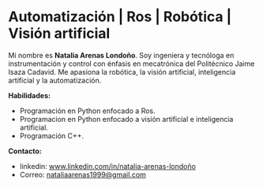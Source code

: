# Automatización | Ros | Robótica | Visión artificial 

Mi nombre es **Natalia Arenas Londoño**. Soy ingeniera y tecnóloga en instrumentación y control  con énfasis en mecatrónica del Politécnico Jaime Isaza Cadavid. Me apasiona la robótica, la visión artificial, inteligencia artificial y la automatización.

**Habilidades:**

- Programación en Python enfocado a Ros.
- Programacion en Python enfocado a visión artificial e inteligencia artificial.
- Programación C++.

**Contacto:**

- linkedin: www.linkedin.com/in/natalia-arenas-londoño
- Correo: nataliaarenas1999@gmail.com

